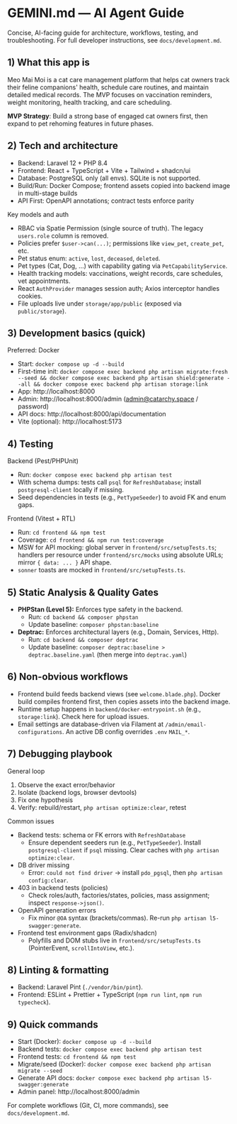 # GEMINI.md — AI Agent Guide

Concise, AI-facing guide for architecture, workflows, testing, and troubleshooting. For full developer instructions, see `docs/development.md`.

## 1) What this app is

Meo Mai Moi is a cat care management platform that helps cat owners track their feline companions' health, schedule care routines, and maintain detailed medical records. The MVP focuses on vaccination reminders, weight monitoring, health tracking, and care scheduling.

**MVP Strategy**: Build a strong base of engaged cat owners first, then expand to pet rehoming features in future phases.

## 2) Tech and architecture

- Backend: Laravel 12 + PHP 8.4
- Frontend: React + TypeScript + Vite + Tailwind + shadcn/ui
- Database: PostgreSQL only (all envs). SQLite is not supported.
- Build/Run: Docker Compose; frontend assets copied into backend image in multi-stage builds
- API First: OpenAPI annotations; contract tests enforce parity

Key models and auth
- RBAC via Spatie Permission (single source of truth). The legacy `users.role` column is removed.
- Policies prefer `$user->can(...)`; permissions like `view_pet`, `create_pet`, etc.
- Pet status enum: `active`, `lost`, `deceased`, `deleted`.
- Pet types (Cat, Dog, …) with capability gating via `PetCapabilityService`.
- Health tracking models: vaccinations, weight records, care schedules, vet appointments.
- React `AuthProvider` manages session auth; Axios interceptor handles cookies.
- File uploads live under `storage/app/public` (exposed via `public/storage`).
## 3) Development basics (quick)


Preferred: Docker
- Start: `docker compose up -d --build`
- First-time init: `docker compose exec backend php artisan migrate:fresh --seed && docker compose exec backend php artisan shield:generate --all && docker compose exec backend php artisan storage:link`
- App: http://localhost:8000
- Admin: http://localhost:8000/admin (admin@catarchy.space / password)
- API docs: http://localhost:8000/api/documentation
- Vite (optional): http://localhost:5173

## 4) Testing

Backend (Pest/PHPUnit)
- Run: `docker compose exec backend php artisan test`
- With schema dumps: tests call `psql` for `RefreshDatabase`; install `postgresql-client` locally if missing.
- Seed dependencies in tests (e.g., `PetTypeSeeder`) to avoid FK and enum gaps.

Frontend (Vitest + RTL)
- Run: `cd frontend && npm test`
- Coverage: `cd frontend && npm run test:coverage`
- MSW for API mocking: global server in `frontend/src/setupTests.ts`; handlers per resource under `frontend/src/mocks` using absolute URLs; mirror `{ data: ... }` API shape.
- `sonner` toasts are mocked in `frontend/src/setupTests.ts`.

## 5) Static Analysis & Quality Gates

- **PHPStan (Level 5):** Enforces type safety in the backend.
  - Run: `cd backend && composer phpstan`
  - Update baseline: `composer phpstan:baseline`
- **Deptrac:** Enforces architectural layers (e.g., Domain, Services, Http).
  - Run: `cd backend && composer deptrac`
  - Update baseline: `composer deptrac:baseline > deptrac.baseline.yaml` (then merge into `deptrac.yaml`)

## 6) Non-obvious workflows

- Frontend build feeds backend views (see `welcome.blade.php`). Docker build compiles frontend first, then copies assets into the backend image.
- Runtime setup happens in `backend/docker-entrypoint.sh` (e.g., `storage:link`). Check here for upload issues.
- Email settings are database-driven via Filament at `/admin/email-configurations`. An active DB config overrides `.env` `MAIL_*`.

## 7) Debugging playbook
General loop
1) Observe the exact error/behavior
2) Isolate (backend logs, browser devtools)
3) Fix one hypothesis
4) Verify: rebuild/restart, `php artisan optimize:clear`, retest

Common issues
- Backend tests: schema or FK errors with `RefreshDatabase`
  - Ensure dependent seeders run (e.g., `PetTypeSeeder`). Install `postgresql-client` if `psql` missing. Clear caches with `php artisan optimize:clear`.
- DB driver missing
  - Error: `could not find driver` → install `pdo_pgsql`, then `php artisan config:clear`.
- 403 in backend tests (policies)
  - Check roles/auth, factories/states, policies, mass assignment; inspect `response->json()`.
- OpenAPI generation errors
  - Fix minor `@OA` syntax (brackets/commas). Re-run `php artisan l5-swagger:generate`.
- Frontend test environment gaps (Radix/shadcn)
  - Polyfills and DOM stubs live in `frontend/src/setupTests.ts` (PointerEvent, `scrollIntoView`, etc.).

## 8) Linting & formatting

- Backend: Laravel Pint (`./vendor/bin/pint`).
- Frontend: ESLint + Prettier + TypeScript (`npm run lint`, `npm run typecheck`).

## 9) Quick commands

- Start (Docker): `docker compose up -d --build`
- Backend tests: `docker compose exec backend php artisan test`
- Frontend tests: `cd frontend && npm test`
- Migrate/seed (Docker): `docker compose exec backend php artisan migrate --seed`
- Generate API docs: `docker compose exec backend php artisan l5-swagger:generate`
- Admin panel: http://localhost:8000/admin

For complete workflows (Git, CI, more commands), see `docs/development.md`.